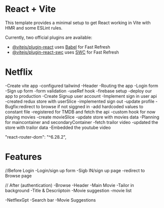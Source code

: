 # React + Vite

This template provides a minimal setup to get React working in Vite with HMR and some ESLint rules.

Currently, two official plugins are available:

- [@vitejs/plugin-react](https://github.com/vitejs/vite-plugin-react/blob/main/packages/plugin-react/README.md) uses [Babel](https://babeljs.io/) for Fast Refresh
- [@vitejs/plugin-react-swc](https://github.com/vitejs/vite-plugin-react-swc) uses [SWC](https://swc.rs/) for Fast Refresh



# Netflix
-Create vite app
-configured tailwind
-Header
-Routing the app
-Login form
-Sign up form 
-form validation
-useRef hook
-firebase setup
-deploy our app to production
-Create Signup user account
-Implement sign in user api
-created redux store with userSlice
-implemented sign out
-update profile
-Bugfix:redirect to browse if not siggned in 
-add hardcoded values to constant file
-registered for TMDB and fetch the api
-custom hook for now playing movies
-create movieSlice
-update store with movies data
-Planning for maincontainer and secondaryContainer
-fetch trailor video
-updated the store with trailor data
-Embedded the youtube video

"react-router-dom": "^6.28.2",


# Features 
//Before Login
-Login/sign up form
 -Sigb IN/sign up page 
 -redirect to Browse page

// After (authentication) 
-Browse
 -Header
 -Main Movie
  -Tailor in background
  -Title & Descriiptoin
  -Movie suggestion
   -movie list

-NetflexGpt
 -Search bar
 -Movie Suggestions



